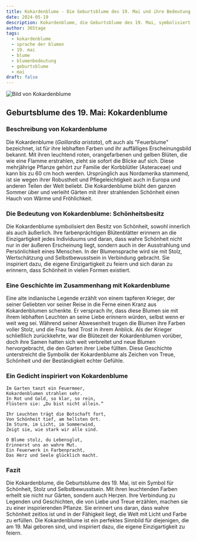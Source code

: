 ```yaml
---
title: Kokardenblume - Die Geburtsblume des 19. Mai und ihre Bedeutung
date: 2024-05-19
description: Kokardenblume, die Geburtsblume des 19. Mai, symbolisiert Schönheitsbesitz. Erfahre mehr über ihre Geschichte, Bedeutung und Symbolik in der Sprache der Blumen.
author: 365tage
tags:
  - kokardenblume
  - sprache der blumen
  - 19. mai
  - blume
  - blumenbedeutung
  - geburtsblume
  - mai
draft: false
---
```


![Bild von Kokardenblume](https://cdn.pixabay.com/photo/2014/12/05/01/21/gaillardia-557400_640.jpg#center)


## Geburtsblume des 19. Mai: Kokardenblume

### Beschreibung von Kokardenblume

Die Kokardenblume (_Gaillardia aristata_), oft auch als "Feuerblume" bezeichnet, ist für ihre lebhaften Farben und ihr auffälliges Erscheinungsbild bekannt. Mit ihren leuchtend roten, orangefarbenen und gelben Blüten, die wie eine Flamme erstrahlen, zieht sie sofort die Blicke auf sich. Diese mehrjährige Pflanze gehört zur Familie der Korbblütler (Asteraceae) und kann bis zu 60 cm hoch werden. Ursprünglich aus Nordamerika stammend, ist sie wegen ihrer Robustheit und Pflegeleichtigkeit auch in Europa und anderen Teilen der Welt beliebt. Die Kokardenblume blüht den ganzen Sommer über und verleiht Gärten mit ihrer strahlenden Schönheit einen Hauch von Wärme und Fröhlichkeit.

### Die Bedeutung von Kokardenblume: Schönheitsbesitz

Die Kokardenblume symbolisiert den Besitz von Schönheit, sowohl innerlich als auch äußerlich. Ihre farbenprächtigen Blütenblätter erinnern an die Einzigartigkeit jedes Individuums und daran, dass wahre Schönheit nicht nur in der äußeren Erscheinung liegt, sondern auch in der Ausstrahlung und Persönlichkeit eines Menschen. In der Blumensprache wird sie mit Stolz, Wertschätzung und Selbstbewusstsein in Verbindung gebracht. Sie inspiriert dazu, die eigene Einzigartigkeit zu feiern und sich daran zu erinnern, dass Schönheit in vielen Formen existiert.

### Eine Geschichte im Zusammenhang mit Kokardenblume

Eine alte indianische Legende erzählt von einem tapferen Krieger, der seiner Geliebten vor seiner Reise in die Ferne einen Kranz aus Kokardenblumen schenkte. Er versprach ihr, dass diese Blumen sie mit ihrem lebhaften Leuchten an seine Liebe erinnern würden, selbst wenn er weit weg sei. Während seiner Abwesenheit trugen die Blumen ihre Farben voller Stolz, und die Frau fand Trost in ihrem Anblick. Als der Krieger schließlich zurückkehrte, war die Blütezeit der Kokardenblumen vorüber, doch ihre Samen hatten sich weit verbreitet und neue Blumen hervorgebracht, die den Garten ihrer Liebe füllten. Diese Geschichte unterstreicht die Symbolik der Kokardenblume als Zeichen von Treue, Schönheit und der Beständigkeit echter Gefühle.

### Ein Gedicht inspiriert von Kokardenblume

```
Im Garten tanzt ein Feuermeer,  
Kokardenblumen strahlen sehr.  
In Rot und Gold, so klar, so rein,  
Flüstern sie: „Du bist nicht allein.“  

Ihr Leuchten trägt die Botschaft fort,  
Von Schönheit tief, am hellsten Ort.  
Im Sturm, im Licht, im Sommerwind,  
Zeigt sie, wie stark wir alle sind.  

O Blume stolz, du Lebensglut,  
Erinnerst uns an wahre Mut.  
Ein Feuerwerk in Farbenpracht,  
Das Herz und Seele glücklich macht.  
```

### Fazit

Die Kokardenblume, die Geburtsblume des 19. Mai, ist ein Symbol für Schönheit, Stolz und Selbstbewusstsein. Mit ihren leuchtenden Farben erhellt sie nicht nur Gärten, sondern auch Herzen. Ihre Verbindung zu Legenden und Geschichten, die von Liebe und Treue erzählen, machen sie zu einer inspirierenden Pflanze. Sie erinnert uns daran, dass wahre Schönheit zeitlos ist und in der Fähigkeit liegt, die Welt mit Licht und Farbe zu erfüllen. Die Kokardenblume ist ein perfektes Sinnbild für diejenigen, die am 19. Mai geboren sind, und inspiriert dazu, die eigene Einzigartigkeit zu feiern.